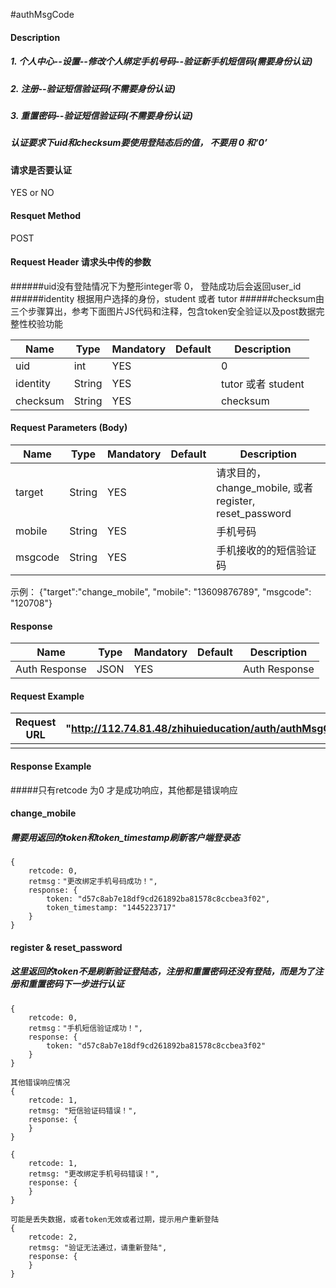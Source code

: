 #authMsgCode 
#### Description
##### 1. 个人中心--设置--修改个人绑定手机号码--验证新手机短信码(需要身份认证)
##### 2. 注册--验证短信验证码(不需要身份认证)
##### 3. 重置密码--验证短信验证码(不需要身份认证)

##### 认证要求下uid和checksum要使用登陆态后的值， 不要用 0 和‘0’

#### 请求是否要认证
YES or NO

#### Resquet Method
POST


#### Request Header 请求头中传的参数
######uid没有登陆情况下为整形integer零 0， 登陆成功后会返回user_id
######identity 根据用户选择的身份，student 或者 tutor
######checksum由三个步骤算出，参考下面图片JS代码和注释，包含token安全验证以及post数据完整性校验功能

| Name | Type | Mandatory | Default | Description |
| -- | -- | -- | -- | -- |
| uid | int | YES |  | 0 |
| identity    | String | YES |  | tutor 或者 student|
| checksum    | String | YES |  | checksum|


#### Request Parameters (Body)

| Name | Type | Mandatory | Default | Description |
| -- | -- | -- | -- | -- |
| target    | String | YES |  | 请求目的，change_mobile, 或者 register, reset_password |
| mobile    | String | YES |  | 手机号码 |
| msgcode    | String | YES |  | 手机接收的的短信验证码 |
示例： 
{"target":"change_mobile", "mobile": "13609876789", "msgcode": "120708"}

#### Response
| Name | Type | Mandatory | Default | Description |
| -- | -- | -- | -- | -- |
| Auth Response | JSON | YES| | Auth Response |


#### Request Example

|Request URL | "http://112.74.81.48/zhihuieducation/auth/authMsgCode" |
| --| -- |
| | |

#### Response Example

#####只有retcode 为0 才是成功响应，其他都是错误响应

#### change_mobile
##### 需要用返回的token和token_timestamp刷新客户端登录态
```
{
    retcode: 0, 
    retmsg："更改绑定手机号码成功！",
    response: {
        token: "d57c8ab7e18df9cd261892ba81578c8ccbea3f02",
        token_timestamp: "1445223717"
    }
}
```

#### register &  reset_password
##### 这里返回的token不是刷新验证登陆态，注册和重置密码还没有登陆，而是为了注册和重置密码下一步进行认证
```
{
    retcode: 0, 
    retmsg："手机短信验证成功！",
    response: {
        token: "d57c8ab7e18df9cd261892ba81578c8ccbea3f02"
    }
}

```

```
其他错误响应情况
{
    retcode: 1, 
    retmsg: "短信验证码错误！",
    response: {
    }
}

{
    retcode: 1, 
    retmsg: "更改绑定手机号码错误！",
    response: {
    }
}

可能是丢失数据，或者token无效或者过期，提示用户重新登陆
{
    retcode: 2, 
    retmsg: "验证无法通过，请重新登陆",
    response: {
    }
}
```



